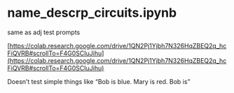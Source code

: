 # name_descrp_circuits.ipynb

same as adj test prompts

[https://colab.research.google.com/drive/1QN2Pj1Yjbh7N326HqZBEQ2q_hcFiQVRB#scrollTo=F4G0SCIuJihu](https://colab.research.google.com/drive/1QN2Pj1Yjbh7N326HqZBEQ2q_hcFiQVRB#scrollTo=F4G0SCIuJihu)

Doesn’t test simple things like “Bob is blue. Mary is red. Bob is”